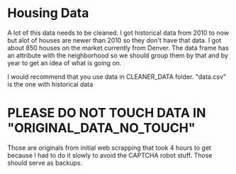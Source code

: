 # Housing Data 

A lot of this data needs to be cleaned. I got historical data from 2010 to now but alot of houses 
are newer than 2010 so they don't have that data. I got about 850 houses on the market 
currently from Denver. The data frame has an attribute with the neighborhood so we should
group them by that and by year to get an idea of what is going on.

I would recommend that you use data in CLEANER_DATA folder. "data.csv" is the one with historical data


# PLEASE DO NOT TOUCH DATA IN "ORIGINAL_DATA_NO_TOUCH"
Those are originals from initial web scrapping that took 4 hours to get because I 
had to do it slowly to avoid the CAPTCHA robot stuff. Those should serve as backups. 
